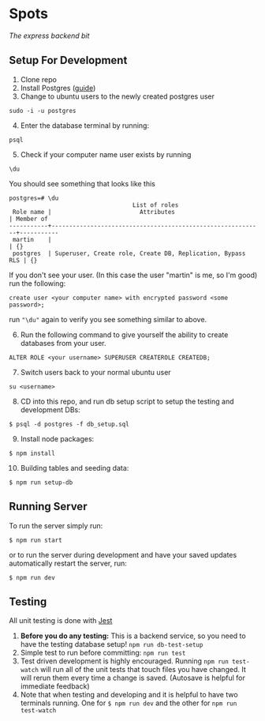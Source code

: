 # Spots

_The express backend bit_

## Setup For Development
1. Clone repo
2. Install Postgres ([guide](https://www.digitalocean.com/community/tutorials/how-to-install-and-use-postgresql-on-ubuntu-18-04))
3. Change to ubuntu users to the newly created postgres user
```
sudo -i -u postgres
```
4. Enter the database terminal by running:
```
psql
```
5. Check if your computer name user exists by running 
```
\du
```
You should see something that looks like this
```
postgres=# \du
                                   List of roles
 Role name |                         Attributes                         | Member of 
-----------+------------------------------------------------------------+-----------
 martin    |                                                            | {}
 postgres  | Superuser, Create role, Create DB, Replication, Bypass RLS | {}
```
If you don't see your user. (In this case the user "martin" is me, so I'm good) run the following:
```
create user <your computer name> with encrypted password <some password>;
```
run `"\du"` again to verify you see something similar to above.

6. Run the following command to give yourself the ability to create databases from your user.
```
ALTER ROLE <your username> SUPERUSER CREATEROLE CREATEDB;
```
7. Switch users back to your normal ubuntu user
```
su <username>
```
8. CD into this repo, and run db setup script to setup the testing and development DBs:
```
$ psql -d postgres -f db_setup.sql
```

9. Install node packages:
```
$ npm install
```
10. Building tables and seeding data:
```
$ npm run setup-db
```

## Running Server
To run the server simply run:
```
$ npm run start
```

or to run the server during development and have your saved updates automatically restart the server, run:

```
$ npm run dev
```

## Testing
All unit testing is done with [Jest](https://jestjs.io/)
1. **Before you do any testing:** This is a backend service, so you need to have the testing database setup! `npm run db-test-setup` 
1. Simple test to run before committing: `npm run test`
1. Test driven development is highly encouraged. Running `npm run test-watch` will run all of the unit tests that touch files you have changed. It will rerun them every time a change is saved. (Autosave is helpful for immediate feedback)
1. Note that when testing and developing and it is helpful to have two terminals running. One for `$ npm run dev` and the other for `npm run test-watch`
